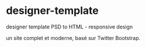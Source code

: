 # designer-template
designer template PSD to HTML -  responsive design

un site complet et moderne, basé sur Twitter Bootstrap.
